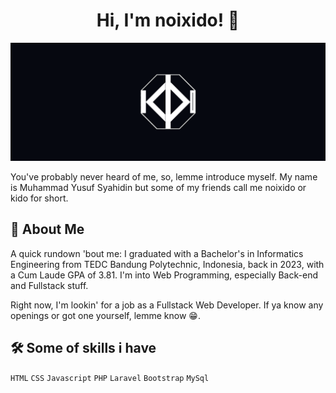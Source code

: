 <h1 align="center">Hi, I'm noixido! 👋</h1>

![ini adalah banner dari profilenya noixido!](https://github.com/noixido/noixido/blob/main/resource/images/banner%20(1).png)

You've probably never heard of me, so, lemme introduce myself. My name is Muhammad Yusuf Syahidin but some of my friends call me noixido or kido for short. 

## 🚀 About Me

A quick rundown 'bout me: I graduated with a Bachelor's in Informatics Engineering from TEDC Bandung Polytechnic, Indonesia, back in 2023, with a Cum Laude GPA of 3.81. I'm into Web Programming, especially Back-end and Fullstack stuff.

Right now, I'm lookin' for a job as a Fullstack Web Developer. If ya know any openings or got one yourself, lemme know 😁.

## 🛠 Some of skills i have

`HTML` `CSS` `Javascript` `PHP` `Laravel` `Bootstrap` `MySql`
